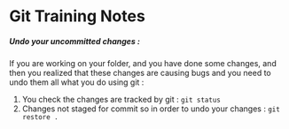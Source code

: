 # Git Training Notes 
##### Undo your uncommitted changes :
If you are working on your folder, and you have done some changes, and then you realized that these changes are causing bugs and you need to undo them all what you do using git :
1. You check the changes are tracked by git : `git status` 
2. Changes not staged for commit so in order to undo your changes : `git restore .`


